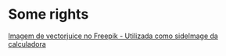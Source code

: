 # Some rights

<a href="https://br.freepik.com/vetores-gratis/perdendo-peso-personagem-de-desenho-animado-da-nutricionista-feminina-emagrecimento-perda-de-peso-dieta-contando-calorias-homem-com-excesso-de-peso-com-hamburguer_12146081.htm#query=balan%C3%A7a%20peso&position=6&from_view=keyword&track=ais_user&uuid=4db0fd89-e65c-4ecf-bd39-9b7807efc7ac">Imagem de vectorjuice no Freepik - Utilizada como sideImage da calculadora</a>